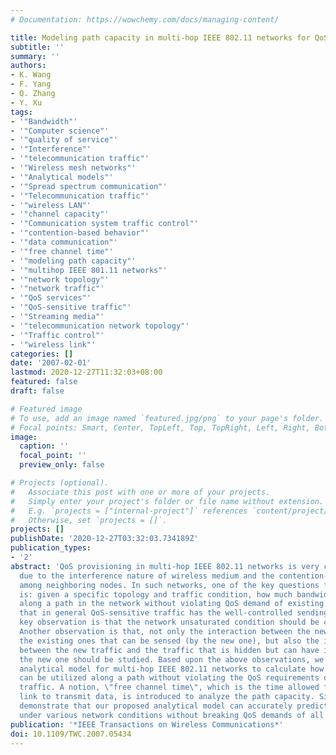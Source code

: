 ```yaml
---
# Documentation: https://wowchemy.com/docs/managing-content/

title: Modeling path capacity in multi-hop IEEE 802.11 networks for QoS services
subtitle: ''
summary: ''
authors:
- K. Wang
- F. Yang
- Q. Zhang
- Y. Xu
tags:
- '"Bandwidth"'
- '"Computer science"'
- '"quality of service"'
- '"Interference"'
- '"telecommunication traffic"'
- '"Wireless mesh networks"'
- '"Analytical models"'
- '"Spread spectrum communication"'
- '"Telecommunication traffic"'
- '"wireless LAN"'
- '"channel capacity"'
- '"Communication system traffic control"'
- '"contention-based behavior"'
- '"data communication"'
- '"free channel time"'
- '"modeling path capacity"'
- '"multihop IEEE 801.11 networks"'
- '"network topology"'
- '"network traffic"'
- '"QoS services"'
- '"QoS-sensitive traffic"'
- '"Streaming media"'
- '"telecommunication network topology"'
- '"Traffic control"'
- '"wireless link"'
categories: []
date: '2007-02-01'
lastmod: 2020-12-27T11:32:03+08:00
featured: false
draft: false

# Featured image
# To use, add an image named `featured.jpg/png` to your page's folder.
# Focal points: Smart, Center, TopLeft, Top, TopRight, Left, Right, BottomLeft, Bottom, BottomRight.
image:
  caption: ''
  focal_point: ''
  preview_only: false

# Projects (optional).
#   Associate this post with one or more of your projects.
#   Simply enter your project's folder or file name without extension.
#   E.g. `projects = ["internal-project"]` references `content/project/deep-learning/index.md`.
#   Otherwise, set `projects = []`.
projects: []
publishDate: '2020-12-27T03:32:03.734189Z'
publication_types:
- '2'
abstract: 'QoS provisioning in multi-hop IEEE 802.11 networks is very challenging
  due to the interference nature of wireless medium and the contention-based behavior
  among neighboring nodes. In such networks, one of the key questions for QoS support
  is: given a specific topology and traffic condition, how much bandwidth can be utilized
  along a path in the network without violating QoS demand of existing traffic? Considering
  that in general QoS-sensitive traffic has the well-controlled sending rate, one
  key observation is that the network unsaturated condition should be considered.
  Another observation is that, not only the interaction between the new traffic and
  the existing ones that can be sensed (by the new one), but also the interaction
  between the new traffic and the traffic that is hidden but can have influence upon
  the new one should be studied. Based upon the above observations, we propose an
  analytical model for multi-hop IEEE 802.11 networks to calculate how much bandwidth
  can be utilized along a path without violating the QoS requirements of existing
  traffic. A notion, \"free channel time\", which is the time allowed for a wireless
  link to transmit data, is introduced to analyze the path capacity. Simulation results
  demonstrate that our proposed analytical model can accurately predict the path capacity
  under various network conditions without breaking QoS demands of all existing traffic'
publication: '*IEEE Transactions on Wireless Communications*'
doi: 10.1109/TWC.2007.05434
---
```

